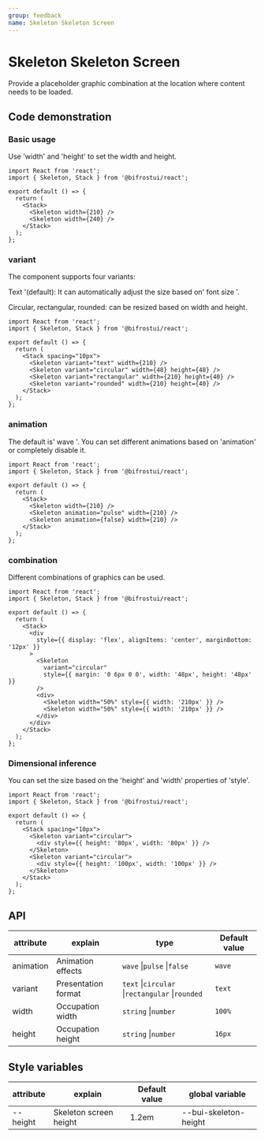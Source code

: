 ```yaml
---
group: feedback
name: Skeleton Skeleton Screen
---
```


# Skeleton Skeleton Screen

Provide a placeholder graphic combination at the location where content needs to be loaded.

## Code demonstration

### Basic usage

Use 'width' and 'height' to set the width and height.

```tsx
import React from 'react';
import { Skeleton, Stack } from '@bifrostui/react';

export default () => {
  return (
    <Stack>
      <Skeleton width={210} />
      <Skeleton width={240} />
    </Stack>
  );
};
```

### variant

The component supports four variants:

Text '(default): It can automatically adjust the size based on' font size '.

Circular, rectangular, rounded: can be resized based on width and height.

```tsx
import React from 'react';
import { Skeleton, Stack } from '@bifrostui/react';

export default () => {
  return (
    <Stack spacing="10px">
      <Skeleton variant="text" width={210} />
      <Skeleton variant="circular" width={48} height={48} />
      <Skeleton variant="rectangular" width={210} height={40} />
      <Skeleton variant="rounded" width={210} height={40} />
    </Stack>
  );
};
```

### animation

The default is' wave '. You can set different animations based on 'animation' or completely disable it.

```tsx
import React from 'react';
import { Skeleton, Stack } from '@bifrostui/react';

export default () => {
  return (
    <Stack>
      <Skeleton width={210} />
      <Skeleton animation="pulse" width={210} />
      <Skeleton animation={false} width={210} />
    </Stack>
  );
};
```

### combination

Different combinations of graphics can be used.

```tsx
import React from 'react';
import { Skeleton, Stack } from '@bifrostui/react';

export default () => {
  return (
    <Stack>
      <div
        style={{ display: 'flex', alignItems: 'center', marginBottom: '12px' }}
      >
        <Skeleton
          variant="circular"
          style={{ margin: '0 6px 0 0', width: '48px', height: '48px' }}
        />
        <div>
          <Skeleton width="50%" style={{ width: '210px' }} />
          <Skeleton width="50%" style={{ width: '210px' }} />
        </div>
      </div>
    </Stack>
  );
};
```

### Dimensional inference

You can set the size based on the 'height' and 'width' properties of 'style'.

```tsx
import React from 'react';
import { Skeleton, Stack } from '@bifrostui/react';

export default () => {
  return (
    <Stack spacing="10px">
      <Skeleton variant="circular">
        <div style={{ height: '80px', width: '80px' }} />
      </Skeleton>
      <Skeleton variant="circular">
        <div style={{ height: '100px', width: '100px' }} />
      </Skeleton>
    </Stack>
  );
};
```

## API

| attribute | explain             | type                                            | Default value |
| --------- | ------------------- | ----------------------------------------------- | ------------- |
| animation | Animation effects   | `wave` \|`pulse` \|`false`                      | `wave`        |
| variant   | Presentation format | `text` \|`circular` \|`rectangular` \|`rounded` | `text`        |
| width     | Occupation width    | `string` \|`number`                             | `100%`        |
| height    | Occupation height   | `string` \|`number `                            | `16px`        |

## Style variables

| attribute | explain                | Default value | global variable       |
| --------- | ---------------------- | ------------- | --------------------- |
| --height  | Skeleton screen height | 1.2em         | --bui-skeleton-height |
